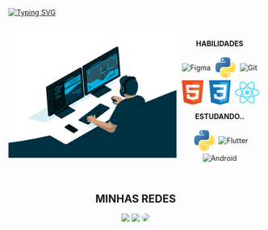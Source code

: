 [![Typing SVG](https://readme-typing-svg.herokuapp.com/?color=36BCF7FF&size=35&center=true&vCenter=true&width=1000&lines=Hello,+My+name+is+Bruno;I'm+22+years+old;I'm+from+Brazil;I’m+interested+in+web+development+and+mobile;Be+Welcome!+:%29)](https://git.io/typing-svg)

<div align="center"> 
<div style="display: inline_block"><br>
  <img align="left" height="250" alt="coding-time" src="code.gif">
  
  <b><p align="center"> HABILIDADES </p></b>
  <img align="center" height="50" width="50" title="Figma" alt="Figma" src="https://cdn.jsdelivr.net/gh/devicons/devicon@latest/icons/figma/figma-original.svg" />
  <img align="center" height="50" width="50" title="Python" alt="Python" src="https://raw.githubusercontent.com/devicons/devicon/master/icons/python/python-original.svg" />
  <img align="center" height="50" width="50" title="Git" alt="Git" src="https://cdn.jsdelivr.net/gh/devicons/devicon@latest/icons/git/git-original.svg" />
  <img align="center" height="50" width="50" title="HTML5" alt="HTML5" src="https://raw.githubusercontent.com/devicons/devicon/master/icons/html5/html5-original.svg" />
  <img align="center" height="50" width="50" title="CSS3" alt="CSS3" src="https://raw.githubusercontent.com/devicons/devicon/master/icons/css3/css3-original.svg" />
  <img align="center" height="50" width="50" title="React" alt="React" src="https://raw.githubusercontent.com/devicons/devicon/master/icons/react/react-original.svg" />
  
  <b><p align="center"> ESTUDANDO.. </p></b>
  <img align="center" height="50" width="50" title="Python" alt="Python" src="https://raw.githubusercontent.com/devicons/devicon/master/icons/python/python-original.svg" />
  <img align="center" height="50" width="50" title="Flutter" alt="Flutter" src="https://cdn.jsdelivr.net/gh/devicons/devicon@latest/icons/flutter/flutter-original.svg" />
  <img align="center" height="50" width="50" title="Android" alt="Android" src="https://cdn.jsdelivr.net/gh/devicons/devicon@latest/icons/android/android-plain-wordmark.svg" />
</div>

<br>
<div align="center"> 
  <h2> MINHAS REDES </h2>
  <a href="https://instagram.com/bruno_lobato53" target="_blank"><img src="https://img.shields.io/badge/-Instagram-%23E4405F?style=for-the-badge&logo=instagram&logoColor=white"></a>
  <a href = "mailto:lobatobrunomachado@gmail.com"> <img src="https://img.shields.io/badge/-Gmail-%23333?style=for-the-badge&logo=gmail&logoColor=white" target="_blank"></a>
  <a href="https://www.linkedin.com/in/bruno-lobato-machado/" target="_blank"><img src="https://img.shields.io/badge/-LinkedIn-%230077B5?style=for-the-badge&logo=linkedin&logoColor=white" style="border-radius: 30px" target="_blank"></a> 
</div>
